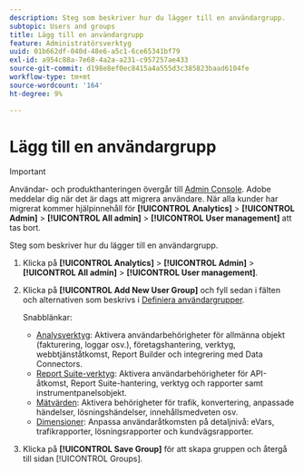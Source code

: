 ```yaml
---
description: Steg som beskriver hur du lägger till en användargrupp.
subtopic: Users and groups
title: Lägg till en användargrupp
feature: Administratörsverktyg
uuid: 01b662df-040d-48e6-a5c1-6ce65341bf79
exl-id: a954c88a-7e68-4a2a-a231-c957257ae433
source-git-commit: d198e8ef0ec8415a4a555d3c385823baad6104fe
workflow-type: tm+mt
source-wordcount: '164'
ht-degree: 9%

---
```


# Lägg till en användargrupp

>[!IMPORTANT]
>
>Användar- och produkthanteringen övergår till [Admin Console](https://helpx.adobe.com/se/enterprise/using/admin-console.html). Adobe meddelar dig när det är dags att migrera användare. När alla kunder har migrerat kommer hjälpinnehåll för **[!UICONTROL Analytics]** > **[!UICONTROL Admin]** > **[!UICONTROL All admin]** > **[!UICONTROL User management]** att tas bort.

Steg som beskriver hur du lägger till en användargrupp.

1. Klicka på **[!UICONTROL Analytics]** > **[!UICONTROL Admin]** > **[!UICONTROL All admin]** > **[!UICONTROL User management]**.
1. Klicka på **[!UICONTROL Add New User Group]** och fyll sedan i fälten och alternativen som beskrivs i [Definiera användargrupper](/help/admin/user-management2/c-user-groups/groups.md).

   Snabblänkar:

   * [Analysverktyg](/help/admin/user-management2/c-customize-report-access/groups-analytics-tools.md): Aktivera användarbehörigheter för allmänna objekt (fakturering, loggar osv.), företagshantering, verktyg, webbtjänståtkomst, Report Builder och integrering med Data Connectors.
   * [Report Suite-verktyg](/help/admin/user-management2/c-customize-report-access/groups-report-suite-tools.md): Aktivera användarbehörigheter för API-åtkomst, Report Suite-hantering, verktyg och rapporter samt instrumentpanelsobjekt.
   * [Mätvärden](/help/admin/user-management2/c-customize-report-access/groups-metrics.md): Aktivera behörigheter för trafik, konvertering, anpassade händelser, lösningshändelser, innehållsmedveten osv.
   * [Dimensioner](/help/admin/user-management2/c-customize-report-access/groups-dimensions.md): Anpassa användaråtkomsten på detaljnivå: eVars, trafikrapporter, lösningsrapporter och kundvägsrapporter.

1. Klicka på **[!UICONTROL Save Group]** för att skapa gruppen och återgå till sidan [!UICONTROL Groups].
